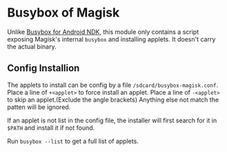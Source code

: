 # Busybox of Magisk

Unlike [Busybox for Android NDK](https://github.com/Magisk-Modules-Repo/busybox-ndk), this module only contains a script exposing Magisk's internal `busybox` and installing applets. It doesn't carry the actual binary.

## Config Installion

The applets to install can be config by  a file `/sdcard/busybox-magisk.conf`. Place a line of `+<applet>` to force install an applet. Place a line of `-<applet>` to skip an applet.(Exclude the angle brackets) Anything else not match the patten will be ignored.

If an applet is not list in the config file, the installer will first search for it in `$PATH` and install it if not found.

Run `busybox --list` to get a full list of applets.
